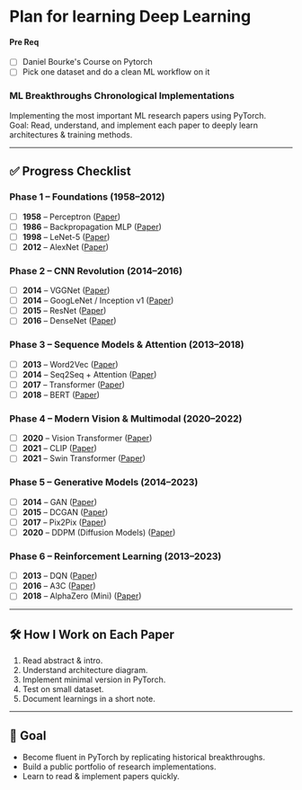 # Plan for learning Deep Learning

#### Pre Req
- [ ] Daniel Bourke's Course on Pytorch
- [ ] Pick one dataset and do a clean ML workflow on it

### ML Breakthroughs Chronological Implementations

Implementing the most important ML research papers using PyTorch.  
Goal: Read, understand, and implement each paper to deeply learn architectures & training methods.

---

## ✅ Progress Checklist

### Phase 1 – Foundations (1958–2012)
- [ ] **1958** – Perceptron ([Paper](https://en.wikipedia.org/wiki/Perceptron))
- [ ] **1986** – Backpropagation MLP ([Paper](https://www.nature.com/articles/323533a0))
- [ ] **1998** – LeNet-5 ([Paper](http://yann.lecun.com/exdb/lenet/))
- [ ] **2012** – AlexNet ([Paper](https://papers.nips.cc/paper/4824-imagenet-classification-with-deep-convolutional-neural-networks.pdf))

### Phase 2 – CNN Revolution (2014–2016)
- [ ] **2014** – VGGNet ([Paper](https://arxiv.org/abs/1409.1556))
- [ ] **2014** – GoogLeNet / Inception v1 ([Paper](https://arxiv.org/abs/1409.4842))
- [ ] **2015** – ResNet ([Paper](https://arxiv.org/abs/1512.03385))
- [ ] **2016** – DenseNet ([Paper](https://arxiv.org/abs/1608.06993))

### Phase 3 – Sequence Models & Attention (2013–2018)
- [ ] **2013** – Word2Vec ([Paper](https://arxiv.org/abs/1301.3781))
- [ ] **2014** – Seq2Seq + Attention ([Paper](https://arxiv.org/abs/1409.0473))
- [ ] **2017** – Transformer ([Paper](https://arxiv.org/abs/1706.03762))
- [ ] **2018** – BERT ([Paper](https://arxiv.org/abs/1810.04805))

### Phase 4 – Modern Vision & Multimodal (2020–2022)
- [ ] **2020** – Vision Transformer ([Paper](https://arxiv.org/abs/2010.11929))
- [ ] **2021** – CLIP ([Paper](https://arxiv.org/abs/2103.00020))
- [ ] **2021** – Swin Transformer ([Paper](https://arxiv.org/abs/2103.14030))

### Phase 5 – Generative Models (2014–2023)
- [ ] **2014** – GAN ([Paper](https://arxiv.org/abs/1406.2661))
- [ ] **2015** – DCGAN ([Paper](https://arxiv.org/abs/1511.06434))
- [ ] **2017** – Pix2Pix ([Paper](https://arxiv.org/abs/1611.07004))
- [ ] **2020** – DDPM (Diffusion Models) ([Paper](https://arxiv.org/abs/2006.11239))

### Phase 6 – Reinforcement Learning (2013–2023)
- [ ] **2013** – DQN ([Paper](https://arxiv.org/abs/1312.5602))
- [ ] **2016** – A3C ([Paper](https://arxiv.org/abs/1602.01783))
- [ ] **2018** – AlphaZero (Mini) ([Paper](https://arxiv.org/abs/1712.01815))

---

## 🛠 How I Work on Each Paper
1. Read abstract & intro.  
2. Understand architecture diagram.  
3. Implement minimal version in PyTorch.  
4. Test on small dataset.  
5. Document learnings in a short note.  

---

## 🎯 Goal
- Become fluent in PyTorch by replicating historical breakthroughs.  
- Build a public portfolio of research implementations.  
- Learn to read & implement papers quickly.




